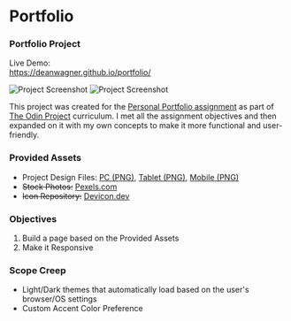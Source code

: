 # Portfolio
### Portfolio Project

Live Demo:  
https://deanwagner.github.io/portfolio/

![Project Screenshot](https://deanwagner.github.io/portfolio/img/portfolio-pc-light.png) ![Project Screenshot](https://deanwagner.github.io/portfolio/img/portfolio-pc-dark.png)

This project was created for the [Personal Portfolio assignment](https://www.theodinproject.com/paths/full-stack-javascript/courses/advanced-html-and-css/lessons/personal-portfolio) as part of [The Odin Project](https://www.theodinproject.com) curriculum. I met all the assignment objectives and then expanded on it with my own concepts to make it more functional and user-friendly.

### Provided Assets

* Project Design Files: [PC (PNG)](https://cdn.statically.io/gh/TheOdinProject/curriculum/main/html_css/project_portfolio/portfolio.png), [Tablet (PNG)](https://cdn.statically.io/gh/TheOdinProject/curriculum/main/html_css/project_portfolio/portfolio%20tablet.png), [Mobile (PNG)](https://cdn.statically.io/gh/TheOdinProject/curriculum/main/html_css/project_portfolio/portfolio%20mobile.png)
* ~~Stock Photos:~~ [Pexels.com](https://www.pexels.com/)
* ~~Icon Repository:~~ [Devicon.dev](https://devicon.dev/)

### Objectives

1. Build a page based on the Provided Assets
2. Make it Responsive

### Scope Creep

* Light/Dark themes that automatically load based on the user's browser/OS settings
* Custom Accent Color Preference